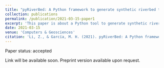 ```yaml
---
title: "pyRiverBed: A Python framework to generate synthetic riverbed topography of constant-width meandering rivers"
collection: publications
permalink: /publication/2021-03-15-paper1
excerpt: 'This paper is about a Python tool to generate synthetic riverbed topography of constant-width meandering rivers'
date: 2021-03-15
venue: 'Computers & Geosciences'
citation: 'Li, Z., & García, M. H. (2021). pyRiverBed: A Python framework to generate synthetic riverbed topography of constant-width meandering rivers. (accepted)'
---
```


Paper status: accepted

Link will be available soon. Preprint version available upon request.
